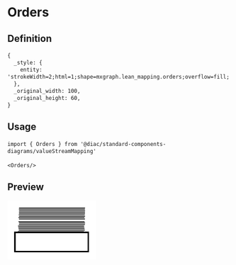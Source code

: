 # Orders

## Definition

```
{
  _style: { 
    entity: 'strokeWidth=2;html=1;shape=mxgraph.lean_mapping.orders;overflow=fill;',
  },
  _original_width: 100,
  _original_height: 60,
}
```

## Usage

```
import { Orders } from '@diac/standard-components-diagrams/valueStreamMapping'

<Orders/>
```

## Preview

<img src="./orders.png" width="200"/>
